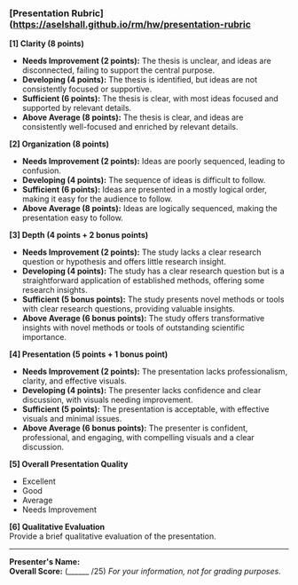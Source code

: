 ### [Presentation Rubric](https://aselshall.github.io/rm/hw/presentation-rubric

**[1] Clarity (8 points)**  
- **Needs Improvement (2 points):** The thesis is unclear, and ideas are disconnected, failing to support the central purpose.
- **Developing (4 points):** The thesis is identified, but ideas are not consistently focused or supportive.
- **Sufficient (6 points):** The thesis is clear, with most ideas focused and supported by relevant details.
- **Above Average (8 points):** The thesis is clear, and ideas are consistently well-focused and enriched by relevant details.

**[2] Organization (8 points)**  
- **Needs Improvement (2 points):** Ideas are poorly sequenced, leading to confusion.
- **Developing (4 points):** The sequence of ideas is difficult to follow.
- **Sufficient (6 points):** Ideas are presented in a mostly logical order, making it easy for the audience to follow.
- **Above Average (8 points):** Ideas are logically sequenced, making the presentation easy to follow.

**[3] Depth (4 points + 2 bonus points)**  
- **Needs Improvement (2 points):** The study lacks a clear research question or hypothesis and offers little research insight.
- **Developing (4 points):** The study has a clear research question but is a straightforward application of established methods, offering some research insights.
- **Sufficient (5 bonus points):** The study presents novel methods or tools with clear research questions, providing valuable insights.
- **Above Average (6 bonus points):** The study offers transformative insights with novel methods or tools of outstanding scientific importance.

**[4] Presentation (5 points + 1 bonus point)**  
- **Needs Improvement (2 points):** The presentation lacks professionalism, clarity, and effective visuals.
- **Developing (4 points):** The presenter lacks confidence and clear discussion, with visuals needing improvement.
- **Sufficient (5 points):** The presentation is acceptable, with effective visuals and minimal issues.
- **Above Average (6 bonus points):** The presenter is confident, professional, and engaging, with compelling visuals and a clear discussion.

**[5] Overall Presentation Quality**  
- Excellent  
- Good  
- Average  
- Needs Improvement  

**[6] Qualitative Evaluation**  
Provide a brief qualitative evaluation of the presentation.

---
**Presenter's Name:**  
**Overall Score:** (______ /25) *For your information, not for grading purposes.*
